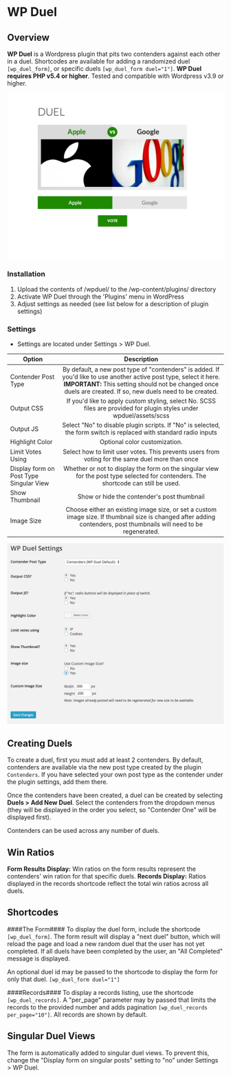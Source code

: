 # WP Duel


## Overview

**WP Duel** is a Wordpress plugin that pits two contenders against each other in a duel. Shortcodes are available for adding a randomized duel ```[wp_duel_form]```, or specific duels ```[wp_duel_form duel="1"]```. **WP Duel requires PHP v5.4 or higher**. Tested and compatible with Wordpress v3.9 or higher.

![Screenshot](https://raw.githubusercontent.com/kylephillips/wp-duel/master/screenshots/wpduel-duel.jpg)


### Installation 
1. Upload the contents of /wpduel/ to the /wp-content/plugins/ directory
1. Activate WP Duel through the 'Plugins' menu in WordPress
1. Adjust settings as needed (see list below for a description of plugin settings)




### Settings

* Settings are located under Settings > WP Duel. 

| Option       | Description   
| ------------- |:-------------:
| Contender Post Type      | By default, a new post type of "contenders" is added. If you'd like to use another active post type, select it here. **IMPORTANT:** This setting should not be changed once duels are created. If so, new duels need to be created. 
| Output CSS      | If you'd like to apply custom styling, select No. SCSS files are provided for plugin styles under wpduel/assets/scss
| Output JS | Select "No" to disable plugin scripts. If "No" is selected, the form switch is replaced with standard radio inputs
| Highlight Color  |  Optional color customization.
| Limit Votes Using  |  Select how to limit user votes. This prevents users from voting for the same duel more than once
| Display form on Post Type Singular View | Whether or not to display the form on the singular view for the post type selected for contenders. The shortcode can still be used.
| Show Thumbnail  |  Show or hide the contender's post thumbnail
| Image Size | Choose either an existing image size, or set a custom image size. If thumbnail size is changed after adding contenders, post thumbnails will need to be regenerated.

![Screenshot](https://raw.githubusercontent.com/kylephillips/wp-duel/master/screenshots/wpduel-settings.jpg)


## Creating Duels
To create a duel, first you must add at least 2 contenders. By default, contenders are available via the new post type created by the plugin ```Contenders```. If you have selected your own post type as the contender under the plugin settings, add them there.

Once the contenders have been created, a duel can be created by selecting **Duels > Add New Duel**. Select the contenders from the dropdown menus (they will be displayed in the order you select, so "Contender One" will be displayed first).

Contenders can be used across any number of duels. 

## Win Ratios
**Form Results Display:** Win ratios on the form results represent the contenders' win ration for that specific duels. 
**Records Display:** Ratios displayed in the records shortcode reflect the total win ratios across all duels.

## Shortcodes

####The Form####
To display the duel form, include the shortcode ```[wp_duel_form]```. The form result will display a "next duel" button, which will reload the page and load a new random duel that the user has not yet completed. If all duels have been completed by the user, an "All Completed" message is displayed.

An optional duel id may be passed to the shortcode to display the form for only that duel. 
```[wp_duel_form duel="1"]```

####Records####
To display a records listing, use the shortcode ```[wp_duel_records]```. A "per_page" parameter may by passed that limits the records to the provided number and adds pagination ```[wp_duel_records per_page="10"]```. All records are shown by default.

## Singular Duel Views
The form is automatically added to singular duel views. To prevent this, change the "Display form on singular posts" setting to "no" under Settings > WP Duel.


